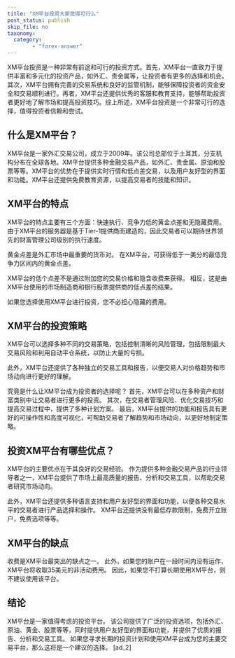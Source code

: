 ```yaml
---
title: "XM平台投资大家觉得可行么"
post_status: publish
skip_file: no
taxonomy:
  category:
        - "forex-answer"
---
```


XM平台投资是一种非常有前途和可行的投资方式。首先，XM平台一直致力于提供丰富和多元化的投资产品，如外汇、贵金属等，让投资者有更多的选择和机会。其次，XM平台拥有完善的交易系统和良好的监管机制，能够保障投资者的资金安全和交易顺利进行。再者，XM平台还提供优秀的客服和教育支持，能够帮助投资者更好地了解市场和提高投资技巧。综上所述，XM平台投资是一个非常可行的选择，值得投资者信赖和尝试。

## 什么是XM平台？

XM平台是一家外汇交易公司，成立于2009年。该公司总部位于土耳其，分支机构分布在全球各地。XM平台提供多种金融交易产品，如外汇、贵金属、原油和股票等等。XM平台的优势在于提供实时行情和低点差交易，以及用户友好型的界面和功能。XM平台还提供免费教育资源，以提高交易者的技能和知识。

## XM平台的特点

XM平台的特点主要有三个方面：快速执行、竞争力低的黄金点差和无隐藏费用。由于XM平台的服务器是基于Tier-1提供商而建造的，因此交易者可以期待世界领先的财富管理公司级别的执行速度。

黄金点差是外汇市场中最重要的货币对。 在XM平台，可获得低于一美分的最低竞争力区间内的黄金点差。

XM平台的低个点差不是通过附加您的交易价格和隐含收费来获得。 相反，这是由XM平台使用的市场制造商和银行股票提供商的低点差的结果。

如果您选择使用XM平台进行投资，您不必担心隐藏的费用。

## XM平台的投资策略

XM平台可以选择多种不同的交易策略，包括控制清晰的风险管理，包括限制最大交易风险和利用自动平仓系统，以防止大量的亏损。

此外，XM平台还提供了各种独立的交易工具和报告，以便交易人对价格趋势和市场动向进行更好的理解。

究竟是什么让XM平台成为投资者的选择呢？ 首先，XM平台可以在多种资产和财富类别中让交易者进行更多的投资。 其次，在交易者管理风险、优化交易技巧和提高交易过程中，提供了多种计划方案。 最后，XM平台提供的功能和报告具有更好的可操作性和高度可视化，可帮助交易者了解趋势和市场动向，以更好地制定策略。

## 投资XM平台有哪些优点？

XM平台的主要优点在于其良好的交易经验。 作为提供多种金融交易产品的行业领导者之一，XM平台提供了市场上最高质量的报告、分析和交易工具，以帮助交易者研究市场动向。

此外，XM平台还提供多种语言支持和用户友好型的界面和功能，以便各种交易水平的交易者进行产品选择和操作。 XM平台还提供没有最低存款限制，免费开立账户，免费选项等等。

## XM平台的缺点

收费是XM平台最突出的缺点之一。 此外，如果您的账户在一段时间内没有运作，XM平台将收取35美元的非活动费用。 因此，如果您不打算长期使用XM平台，则不建议使用该平台。

## 结论

XM平台是一家值得考虑的投资平台。 该公司提供了广泛的投资选项，包括外汇、原油、黄金、股票等等，同时提供用户友好型的界面和功能，并提供了优质的报告、分析和交易工具。 如果您寻求长期的投资计划和使用XM平台成为您的主要交易平台，那么这将是一个建议的选择。 \[ad\_2\]
